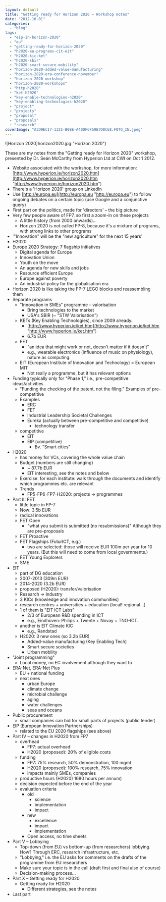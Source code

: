 ```yaml
---
layout: default
title: "Getting ready for Horizon 2020 – Workshop notes"
date: "2012-10-01"
categories:
  - "blog"
tags:
  - "eip-in-horizon-2020"
  - "eu"
  - "getting-ready-for-horizon-2020"
  - "h2020-eu-programs-cit-eit"
  - "h2020-kic-ket"
  - "h2020-sbir"
  - "h2020-smart-secure-mobility"
  - "horizon-2020-added-value-manufacturing"
  - "horizon-2020-era-conference-november"
  - "horizon-2020-workshop"
  - "horizon-2020-workshops"
  - "http-h2020"
  - "ket-h2020"
  - "key-enable-technologies-h2020"
  - "key-enabling-technologies-h2020"
  - "project"
  - "projects"
  - "proposal"
  - "proposals"
  - "research"
coverImage: "A3D9EC17-1321-B0BE-A40DF6F59B7D0C68.FOTO_IN.jpeg"
---
```


![Horizon 2020]horizon2020.jpg "Horizon 2020")

These are my notes from the "Getting ready for Horizon 2020" workshop, presented by Dr. Seán McCarthy from Hyperion Ltd at CWI on Oct 1 2012.<!--more-->

- Website associated with the workshop, for more information: [http://www.hyperion.ie/horizon2020.htm](http://www.hyperion.ie/horizon2020.htm "http://www.hyperion.ie/horizon2020.htm")
- There's a 'Horizon 2020' group on LinkedIn
- Use [http://europa.eu](http://europa.eu "http://europa.eu") to follow ongoing debates on a certain topic (use Google and a conjunctive query)
- First part on the politics, made for 'directors' – the big picture
- Very few people aware of FP7, so first a zoom-in on these projects
  - A little history (from 2000 onwards)...
  - Horizon 2020 is not called FP-8, because it's a mixture of programs, with strong links to other programs
- '"Innovation" will be the "new agriculture" for the next 15 years'
- H2020
- Europe 2020 Strategy: 7 flagship initiatives
  - Digital agenda for Europe
  - Innovation Union
  - Youth on the move
  - An agenda for new skills and jobs
  - Resource efficient Europe
  - Europe against poverty
  - An industrial policy for the globalisation era
- Horizon 2020 is like taking the FP-7 LEGO blocks and reassembling them
- Separate programs
  - "Innovation in SMEs" programme – valorisation
    - Bring technologies to the market
    - USA's SBIR (~ "STW Valorisation")
  - KETs (Key Enabling Technologies), since 2009 already.
    - [http://www.hyperion.ie/ket.htm](http://www.hyperion.ie/ket.htm "http://www.hyperion.ie/ket.htm")
    - 6.7b EUR
  - FET
    - "an idea that might work or not, doesn't matter if it doesn't"
    - e.g., wearable electronics (influence of music on physiology), nature as computing
  - EIT (European Institute of Innovation and Technology) = European MIT
    - Not really a programme, but it has relevant options
- Funding typically only for "Phase 1," i.e., pre-competitive ideas/activities.
  - "Funding the checking of the patent, not the filing." Examples of pre-competitive
  - Examples
    - ERC
    - FET
    - Industrial Leadership Societal Challenges
    - Eureka (actually between pre-competitive and competitive)
      - technology transfer
  - competitive
    - EIT
    - EIP (competitive)
      - Bv. "Smart cities"
- H2020
  - has money for VCs, covering the whole value chain
  - Budget (numbers are still changing)
    - ~ 87.7b EUR
    - EIT interesting, see the notes and below
  - Exercise: for each institute: walk through the documents and identify which programmes etc. are relevant
  - Trends
    - FP5-FP6-FP7-H2020: projects -> programmes
- Part II: FET
  - little topic in FP-7
  - Now: 3.5b EUR
  - radical innovations
  - FET Open
    - "what you submit is submitted (no resubmissions)" Although they are pre-proposals
  - FET Proactive
  - FET Flagships (FuturICT, e.g.)
    - two are selected: those will receive EUR 100m per year for 10 years. (But this will need to come from local governments.)
  - FET Young Explorers
  - SME
- EIT
  - part of DG education
  - 2007-2013 (309m EUR)
  - 2014-2020 (3.2b EUR)
  - proposed (H2020): transfer/valorisation
  - Research -> industry
  - 3 KICs (knowledge and innovation communities)
  - research centres + universities + education (local! regional...)
  - 1 of them is "EIT ICT Labs"
    - 2/3 of European R&D spending in ICT
    - e.g., Eindhoven: Philips + Twente + Novay + TNO-ICT.
  - another is EIT Climate KIC
    - e.g., Randstad
  - H2020: 3 new ones (so 3.2b EUR)
    - Added-value manufacturing (Key Enabling Tech)
    - Smart secure societies
    - Urban mobility
- "Joint programming"
  - Local money, no EC involvement although they want to
- ERA-Net, ERA-Net Plus
  - EU + national funding
  - next ones
    - urban Europe
    - climate change
    - microbial challenge
    - aging
    - water challenges
    - seas and oceans
- Public procurement
  - small companies can bid for small parts of projects (public tender)
- EIP (European Innovation Partnerships)
  - related to the EU 2020 flagships (see above)
- Part IV – changes in H2020 from FP7
  - overhead
    - FP7: actual overhead
    - H2020 (proposed): 20% of eligible costs
  - funding
    - FP7: 75% research, 50% demonstration, 100 mgmt
    - H2020 (proposed): 100% research, 75% innovation
    - impacts mainly SMEs, companies
  - productive hours (H2020) 1680 hours per annum)
  - decision expected before the end of the year
  - evaluation criteria
    - old
      - science
      - implementation
      - impact
    - new
      - excellence
      - impact
      - implementation
    - Open access, no time sheets
- Part V – Lobbying
  - Top-down (from EU) vs bottom-up (from researchers) lobbying. How? Through ERC, research infrastructure, etc.
  - "Lobbying," i.e. the EU asks for comments on the drafts of the programme from EU researchers
  - Make sure your topic is in the call (draft first and final also of course)
  - Decision-making process…
- Part X – Getting ready for H2020
  - Getting ready for H2020
    - Different strategies, see the notes
- Last part
